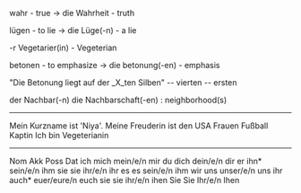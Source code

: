 wahr - true
-> die Wahrheit - truth

lügen - to lie
-> die Lüge(-n) - a lie

-r Vegetarier(in) - Vegeterian

betonen - to emphasize
-> die betonung(-en) - emphasis

"Die Betonung liegt auf der _X_ten Silben"
-- vierten
-- ersten

der Nachbar(-n)
die Nachbarschaft(-en) : neighborhood(s)

-----------------------

Mein Kurzname ist 'Niya'.
Meine Freuderin ist den USA Frauen Fußball Kaptin
Ich bin Vegeterianin

-----------------------

Nom         Akk         Poss            Dat
ich         mich        mein/e/n        mir
du          dich        dein/e/n        dir
er          ihn*        sein/e/n        ihm
sie         sie         ihr/e/n         ihr
es          es          sein/e/n        ihm
wir         uns         unser/e/n       uns
ihr         auch*       euer/eure/n     euch
sie         sie         ihr/e/n         ihen
Sie         Sie         Ihr/e/n         Ihen


